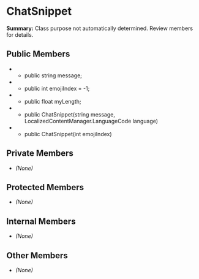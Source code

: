# ChatSnippet

**Summary:** Class purpose not automatically determined. Review members for details.

## Public Members
- - public string message;
- - public int emojiIndex = -1;
- - public float myLength;
- - public ChatSnippet(string message, LocalizedContentManager.LanguageCode language)
- - public ChatSnippet(int emojiIndex)

## Private Members
- *(None)*

## Protected Members
- *(None)*

## Internal Members
- *(None)*

## Other Members
- *(None)*
